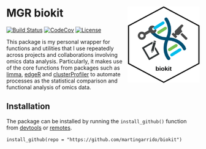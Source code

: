 # MGR biokit  <img src="pics/icon.png" align="right" height="200" />
[![Build Status](https://travis-ci.com/martingarrido/biokit.svg?branch=master)](https://travis-ci.com/martingarrido/biokit)
[![CodeCov](https://codecov.io/gh/martingarrido/biokit/branch/master/graph/badge.svg)](https://codecov.io/gh/martingarrido/biokit/)
[![License](https://img.shields.io/github/license/martingarrido/biokit.svg?color=yellow)](LICENSE.md)

This package is my personal wrapper for functions and utilities that I use repeatedly across projects and collaborations involving omics data analysis. Particularly, it makes use of the core functions from packages such as [limma](https://bioconductor.org/packages/release/bioc/html/limma.html),  [edgeR](https://bioconductor.org/packages/release/bioc/html/edgeR.html) and [clusterProfiler](https://bioconductor.org/packages/release/bioc/html/clusterProfiler.html) to automate processes as the statistical comparison and functional analysis of omics data.

## Installation

The package can be installed by running the `install_github()` function from [devtools](https://cran.r-project.org/web/packages/devtools/index.html) or [remotes](https://cran.r-project.org/web/packages/remotes/index.html).

```
install_github(repo = "https://github.com/martingarrido/biokit")
```
